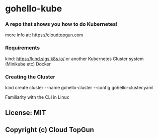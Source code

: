 # gohello-kube
### A repo that shows you how to do Kubernetes!

more info at:
https://cloudtopgun.com


### Requirements
kind: https://kind.sigs.k8s.io/ or another Kubernetes Cluster system (Minikube etc)
Docker


### Creating the Cluster
 kind create cluster --name gohello-cluster --config gohello-cluster.yaml

Familiarity with the CLI in Linux
 
## License: MIT
## Copyright (c) Cloud TopGun
    

